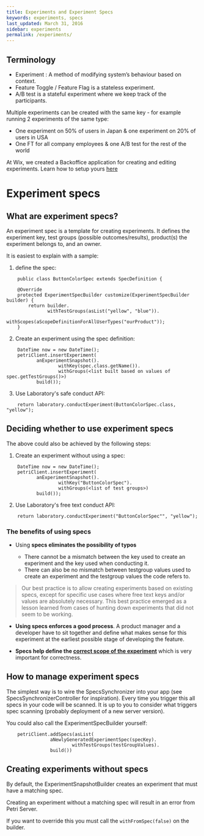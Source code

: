 ```yaml
---
title: Experiments and Experiment Specs
keywords: experiments, specs
last_updated: March 31, 2016
sidebar: experiments
permalink: /experiments/
---
```


## Terminology

- Experiment : A method of modifying system’s behaviour based on context.
- Feature Toggle / Feature Flag is a stateless experiment.
- A/B test is a stateful experiment where we keep track of the participants.

Multiple experiments can be created with the same key - for example running 2 experiments of the same type:

- One experiment on 50% of users in Japan & one experiment on 20% of users in USA
- One FT for all company employees & one A/B test for the rest of the world

At Wix, we created a Backoffice application for creating and editing experiments. Learn how to setup yours [here]({{site.data.urls.creating_a_petri_backoffice_app.url}})

# Experiment specs

## What are experiment specs?
An experiment spec is a template for creating experiments. It defines the experiment key, test groups (possible outcomes/results), product(s) the experiment belongs to, and an owner.

It is easiest to explain with a sample:

1. define the spec:

```
    public class ButtonColorSpec extends SpecDefinition {

    @Override
    protected ExperimentSpecBuilder customize(ExperimentSpecBuilder builder) {
        return builder.
               withTestGroups(asList("yellow", "blue")).
               withScopes(aScopeDefinitionForAllUserTypes("ourProduct"));
    }
```

2. Create an experiment using the spec definition:

```
    DateTime now = new DateTime();
    petriClient.insertExperiment(
           anExperimentSnapshot().
                   withKey(spec.class.getName()).
                   withGroups(<list built based on values of spec.getTestGroups()>)
           build());
```

3. Use Laboratory's safe conduct API:

```
    return laboratory.conductExperiment(ButtonColorSpec.class, "yellow");
```


## Deciding whether to use experiment specs

The above could also be achieved by the following steps:

1. Create an experiment without using a spec:

```
    DateTime now = new DateTime();
    petriClient.insertExperiment(
           anExperimentSnapshot().
                   withKey("ButtonColorSpec").
                   withGroups(<list of test groups>)
           build());
```

2. Use Laboratory's free text conduct API:

``` 
    return laboratory.conductExperiment("ButtonColorSpec"", "yellow");
```

### The benefits of using specs

- Using **specs eliminates the possibility of typos**

  - There cannot be a mismatch between the key used to create an experiment and the key used when conducting it.
  - There can also be no mismatch between testgroup values used to create an experiment and the testgroup values the code refers to.

> Our best practice is to allow creating experiments based on existing specs, except for specific use cases where free text keys and/or values are absolutely necessary. This best practice emerged as a lesson learned from cases of hunting down experiments that did not seem to be working. 

- **Using specs enforces a good process**. A product manager and a developer have to sit together and define what makes sense for this experiment at the earliest possible stage of developing the feature.

- **Specs help define the [correct scope of the experiment](https://github.com/wix/petri/wiki/Registered-vs.-Non-Registered-Users)** which is very important for correctness. 



## How to manage experiment specs

The simplest way is to wire the SpecsSynchronizer into your app (see SpecsSynchronizerController for inspiration). Every time you trigger this all specs in your code will be scanned. It is up to you to consider what triggers spec scanning (probably deployment of a new server version).

You could also call the ExperimentSpecBuilder yourself:

```
    petriClient.addSpecs(asList(
                aNewlyGeneratedExperimentSpec(specKey).
                        withTestGroups(testGroupValues).
                build())
```

## Creating experiments without specs

By default, the ExperimentSnapshotBuilder creates an experiment that must have a matching spec.

Creating an experiment without a matching spec will result in an error from Petri Server.

If you want to override this you must call the ```withFromSpec(false)``` on the builder.